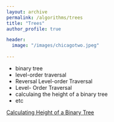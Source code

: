 ```yaml
---
layout: archive
permalink: /algorithms/trees
title: "Trees"
author_profile: true

header:
  image: "/images/chicagotwo.jpeg"
  
---
```



- binary tree 
- level-order traversal
- Reversal Level-order Traversal
- Level- Order Traversal
- calculaing the height of a binary tree
- etc

[Calculating Height of a Binary Tree](https://devintheengineer.com/algorithms/trees)